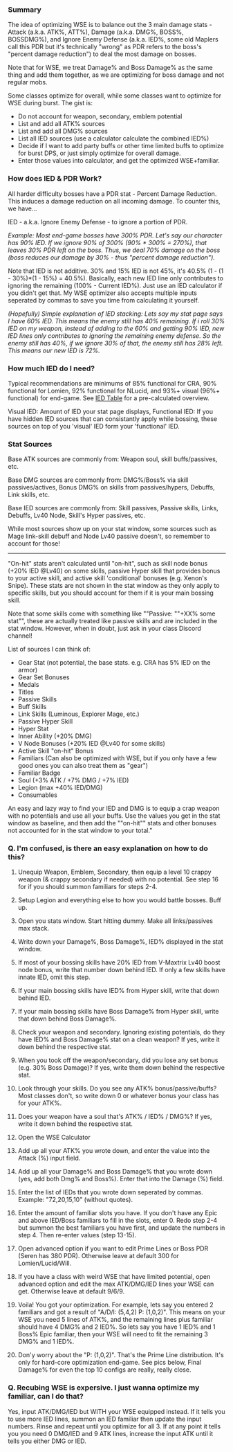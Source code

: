 ### Summary

The idea of optimizing WSE is to balance out the 3 main damage stats - Attack (a.k.a. ATK%, ATT%), Damage (a.k.a. DMG%, BOSS%, BOSSDMG%), and Ignore Enemy Defense (a.k.a. IED%, some old Maplers call this PDR but it's technically "wrong" as PDR refers to the boss's "percent damage reduction") to deal the most damage on bosses.

Note that for WSE, we treat Damage% and Boss Damage% as the same thing and add them together, as we are optimizing for boss damage and not regular mobs.

Some classes optimize for overall, while some classes want to optimize for WSE during burst. The gist is:

- Do not account for weapon, secondary, emblem potential
- List and add all ATK% sources
- List and add all DMG% sources
- List all IED sources (use a calculator calculate the combined IED%)
- Decide if I want to add party buffs or other time limited buffs to optimize for burst DPS, or just simply optimize for overall damage.
- Enter those values into calculator, and get the optimized WSE+familiar.

### How does IED & PDR Work?

All harder difficulty bosses have a PDR stat - Percent Damage Reduction. This induces a damage reduction on all incoming damage. To counter this, we have...

IED - a.k.a. Ignore Enemy Defense - to ignore a portion of PDR.

_Example: Most end-game bosses have 300% PDR. Let's say our character has 90% IED. If we ignore 90% of 300% (90% \* 300% = 270%), that leaves 30% PDR left on the boss. Thus, we deal 70% damage on the boss (boss reduces our damage by 30% - thus "percent damage reduction")._

Note that IED is not additive. 30% and 15% IED is not 45%, it's 40.5% (1 - (1 - 30%)\*(1 - 15%) = 40.5%). Basically, each new IED line only contributes to ignoring the remaining (100% - Current IED%). Just use an IED calculator if you didn't get that. My WSE optimizer also accepts multiple inputs seperated by commas to save you time from calculating it yourself.

_(Hopefully) Simple explanation of IED stacking: Lets say my stat page says I have 60% IED. This means the enemy still has 40% remaining. If i roll 30% IED on my weapon, instead of adding to the 60% and getting 90% IED, new IED lines only contributes to ignoring the remaining enemy defense. So the enemy still has 40%, if we ignore 30% of that, the enemy still has 28% left. This means our new IED is 72%._

### How much IED do I need?

Typical recommendations are minimums of 85% functional for CRA, 90% functional for Lomien, 92% functional for NLucid, and 93%+ visual (96%+ functional) for end-game. See [IED Table](https://pearlitic.github.io/%25/ied_table.html) for a pre-calculated overview.

Visual IED: Amount of IED your stat page displays,
Functional IED: If you have hidden IED sources that can consistantly apply while bossing, these sources on top of you 'visual' IED form your 'functional' IED.

### Stat Sources

Base ATK sources are commonly from: Weapon soul, skill buffs/passives, etc.

Base DMG sources are commonly from: DMG%/Boss% via skill passives/actives, Bonus DMG% on skills from passives/hypers, Debuffs, Link skills, etc.

Base IED sources are commonly from: Skill passives, Passive skills, Links, Debuffs, Lv40 Node, Skill's Hyper passives, etc.

While most sources show up on your stat window, some sources such as Mage link-skill debuff and Node Lv40 passive doesn't, so remember to account for those!

---

"On-hit" stats aren't calculated until "on-hit", such as skill node bonus (+20% IED @Lv40) on some skills, passive Hyper skill that provides bonus to your active skill, and active skill 'conditional' bonuses (e.g. Xenon's Snipe). These stats are not shown in the stat window as they only apply to specific skills, but you should account for them if it is your main bossing skill.

Note that some skills come with something like ""Passive: ""+XX% some stat"", these are actually treated like passive skills and are included in the stat window. However, when in doubt, just ask in your class Discord channel!

List of sources I can think of:

- Gear Stat (not potential, the base stats. e.g. CRA has 5% IED on the armor)
- Gear Set Bonuses
- Medals
- Titles
- Passive Skills
- Buff Skills
- Link Skills (Luminous, Explorer Mage, etc.)
- Passive Hyper Skill
- Hyper Stat
- Inner Ability (+20% DMG)
- V Node Bonuses (+20% IED @Lv40 for some skills)
- Active Skill "on-hit" Bonus
- Familiars (Can also be optimized with WSE, but if you only have a few good ones you can also treat them as "gear")
- Familiar Badge
- Soul (+3% ATK / +7% DMG / +7% IED)
- Legion (max +40% IED/DMG)
- Consumables

An easy and lazy way to find your IED and DMG is to equip a crap weapon with no potentials and use all your buffs. Use the values you get in the stat window as baseline, and then add the ""on-hit"" stats and other bonuses not accounted for in the stat window to your total."

### Q. I'm confused, is there an easy explanation on how to do this?

1. Unequip Weapon, Emblem, Secondary, then equip a level 10 crappy weapon (& crappy secondary if needed) with no potential. See step 16 for if you should summon familiars for steps 2-4.
2. Setup Legion and everything else to how you would battle bosses. Buff up.
3. Open you stats window. Start hitting dummy. Make all links/passives max stack.
4. Write down your Damage%, Boss Damage%, IED% displayed in the stat window.
5. If most of your bossing skills have 20% IED from V-Maxtrix Lv40 boost node bonus, write that number down behind IED. If only a few skills have innate IED, omit this step.
6. If your main bossing skills have IED% from Hyper skill, write that down behind IED.
7. If your main bossing skills have Boss Damage% from Hyper skill, write that down behind Boss Damage%.
8. Check your weapon and secondary. Ignoring existing potentials, do they have IED% and Boss Damage% stat on a clean weapon? If yes, write it down behind the respective stat.
9. When you took off the weapon/secondary, did you lose any set bonus (e.g. 30% Boss Damage)? If yes, write them down behind the respective stat.
10. Look through your skills. Do you see any ATK% bonus/passive/buffs? Most classes don't, so write down 0 or whatever bonus your class has for your ATK%.
11. Does your weapon have a soul that's ATK% / IED% / DMG%? If yes, write it down behind the respective stat.

12. Open the WSE Calculator
13. Add up all your ATK% you wrote down, and enter the value into the Attack (%) input field.
14. Add up all your Damage% and Boss Damage% that you wrote down (yes, add both Dmg% and Boss%). Enter that into the Damage (%) field.
15. Enter the list of IEDs that you wrote down seperated by commas. Example: "72,20,15,10" (without quotes).
16. Enter the amount of familiar slots you have. If you don't have any Epic and above IED/Boss familiars to fill in the slots, enter 0. Redo step 2-4 but summon the best familiars you have first, and update the numbers in step 4. Then re-enter values (step 13-15).
17. Open advanced option if you want to edit Prime Lines or Boss PDR (Seren has 380 PDR). Otherwise leave at default 300 for Lomien/Lucid/Will.
18. If you have a class with weird WSE that have limited potential, open advanced option and edit the max ATK/DMG/IED lines your WSE can get. Otherwise leave at default 9/6/9.
18. Voila! You got your optimization. For example, lets say you entered 2 familiars and got a result of "A/D/I: (5,4,2)  P: (1,0,2)". This means on your WSE you need 5 lines of ATK%, and the remaining lines plus familiar should have 4 DMG% and 2 IED%. So lets say you have 1 IED% and 1 Boss% Epic familiar, then your WSE will need to fit the remaining 3 DMG% and 1 IED%. 
19. Don'y worry about the "P: (1,0,2)". That's the Prime Line distribution. It's only for hard-core optimization end-game. See pics below, Final Damage% for even the top 10 configs are really, really close.

### Q. Recubing WSE is expersive. I just wanna optimize my familiar, can I do that? 

Yes, input ATK/DMG/IED but WITH your WSE equipped instead. If it tells you to use more IED lines, summon an IED familiar then update the input numbers. Rinse and repeat until you optimize for all 3. If at any point it tells you you need 0 DMG/IED and 9 ATK lines, increase the input ATK until it tells you either DMG or IED.
